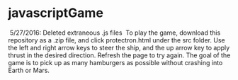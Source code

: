 ﻿# javascriptGame
﻿
﻿5/27/2016: Deleted extraneous .js files
﻿
﻿To play the game, download this repository as a .zip file, and click protectron.html under the src folder. Use the left and right arrow keys to steer the ship, and the up arrow key to apply thrust in the desired direction. Refresh the page to try again. The goal of the game is to pick up as many hamburgers as possible without crashing into Earth or Mars.
